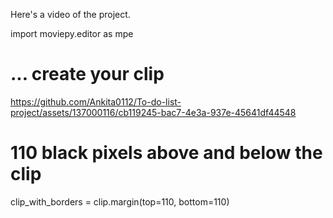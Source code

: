 Here's a video of the project.


import moviepy.editor as mpe
# ... create your clip



https://github.com/Ankita0112/To-do-list-project/assets/137000116/cb119245-bac7-4e3a-937e-45641df44548



# 110 black pixels above and below the clip
clip_with_borders = clip.margin(top=110, bottom=110)

